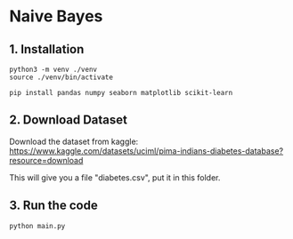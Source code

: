 # Naive Bayes

## 1. Installation
```
python3 -m venv ./venv
source ./venv/bin/activate

pip install pandas numpy seaborn matplotlib scikit-learn
```

## 2. Download Dataset
Download the dataset from kaggle: https://www.kaggle.com/datasets/uciml/pima-indians-diabetes-database?resource=download

This will give you a file "diabetes.csv", put it in this folder.


## 3. Run the code
```
python main.py
```
